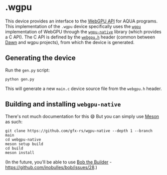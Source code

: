# .wgpu

This device provides an interface to the [WebGPU API](https://developer.mozilla.org/en-US/docs/Web/API/WebGPU_API) for AQUA programs.
This implementation of the `.wgpu` device specifically uses the [`wgpu`](https://github.com/gfx-rs/wgpu) implementation of WebGPU through the [`wgpu-native`](https://github.com/gfx-rs/wgpu-native) library (which provides a C API).
The C API is defined by the [`webgpu.h`](https://github.com/webgpu-native/webgpu-headers) header (common between [Dawn](https://dawn.googlesource.com/dawn/) and wgpu projects), from which the device is generated.

## Generating the device

Run the `gen.py` script:

```console
python gen.py
```

This will generate a new `main.c` device source file from the `webgpu.h` header.

## Building and installing `webgpu-native`

There's not much documentation for this 😄
But you can simply use [Meson](https://mesonbuild.com/) as such:

```console
git clone https://github.com/gfx-rs/wgpu-native --depth 1 --branch main
cd webgpu-native
meson setup build
cd build
meson install
```

(In the future, you'll be able to use [Bob the Builder](https://github.com/inobulles/bob) - https://github.com/inobulles/bob/issues/28.)
